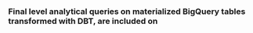 

### Final level analytical queries on materialized BigQuery tables transformed with DBT, are included on 

